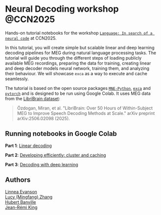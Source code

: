 # Neural Decoding workshop @CCN2025

Hands-on tutorial notebooks for the workshop [`Language: In search of a neural code`](https://2025.ccneuro.org/k-and-t-language-neural-code/) at CCN2025.

In this tutorial, you will create simple but scalable linear and deep learning decoding pipelines for MEG during natural language processing tasks.
The tutorial will guide you through the different steps of loading publicly available MEG recordings, preparing the data for training, creating linear and deep decoder models neural network, training them, and analyzing their behaviour. We will showcase `exca` as a way to execute and cache seamlessly.

The tutorial is based on the open source packages [`MNE-Python`](https://mne.tools), [`exca`](https://github.com/facebookresearch/exca) and [`pytorch`](https://pytorch.org/) and is designed to be run using Google Colab. It uses MEG data from the [LibriBrain dataset](https://huggingface.co/datasets/pnpl/LibriBrain):
> Özdogan, Miran, et al. "LibriBrain: Over 50 Hours of Within-Subject MEG to Improve Speech Decoding Methods at Scale." arXiv preprint arXiv:2506.02098 (2025).

## Running notebooks in Google Colab

**Part 1**: [Linear decoding](https://colab.research.google.com/github/lucyzmf/NeuralDecoding-CCN2025/blob/main/part1-linear_decoding.ipynb)

**Part 2**: [Developing efficiently: cluster and caching](https://colab.research.google.com/github/lucyzmf/NeuralDecoding-CCN2025/blob/main/part2-exca.ipynb)

**Part 3**: [Decoding with deep learning](https://colab.research.google.com/github/lucyzmf/NeuralDecoding-CCN2025/blob/main/part3-deep_decoding.ipynb)

## Authors

[Linnea Evanson](https://scholar.google.com/citations?user=VgTpOTIAAAAJ&hl=en) \
[Lucy (Mingfang) Zhang](https://scholar.google.com/citations?view_op=list_works&hl=en&user=23vdTiQAAAAJ) \
[Hubert Banville](https://hubertjb.github.io/) \
[Jean-Rémi King](https://kingjr.github.io/)
